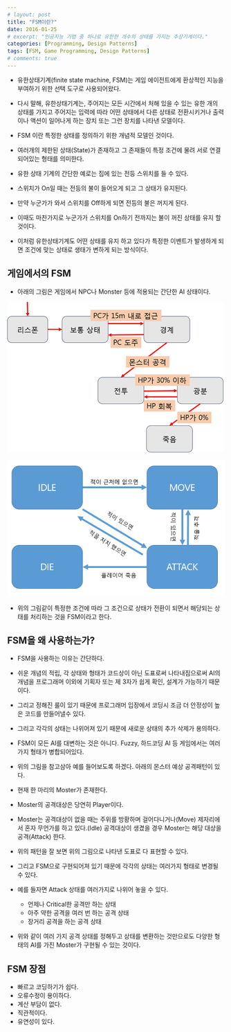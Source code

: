 ```yaml
---
# layout: post
title: "FSM이란?"
date: 2016-01-25
# excerpt: "인공지능 기법 중 하나로 유한한 개수의 상태를 가지는 추상기계이다."
categories: [Programming, Design Patterns]
tags: [FSM, Game Programming, Design Patterns]
# comments: true
---
```


- 유한상태기계(finite state machine, FSM)는 게임 에이전트에게 환상적인 지능을 부여하기 위한 선택 도구로 사용되어왔다.
- 다시 말해, 유한상태기계는, 주어지는 모든 시간에서 처해 있을 수 있는 유한 개의 상태를 가지고 주어지는 입력에 따라 어떤 상태에서 다른 상태로 전환시키거나 출력이나 액션이 일어나게 하는 장치 또는 그런 장치를 나타낸 모델이다.

- FSM 이란 특정한 상태를 정의하기 위한 개념적 모델인 것이다.
- 여러개의 제한된 상태(State)가 존재하고 그 존재들이 특정 조건에 물려 서로 연결되어있는 형태를 의미한다.

- 유한 상태 기계의 간단한 예로는 집에 있는 전등 스위치를 들 수 있다.
- 스위치가 On일 때는 전등의 불이 들어오게 되고 그 상태가 유지된다.
- 만약 누군가가 와서 스위치를 Off하게 되면 전등의 불은 꺼지게 된다.
- 이때도 마찬가지로 누군가가 스위치를 On하기 전까지는 불이 꺼진 상태를 유지 할 것이다.
- 이처럼 유한상태기계도 어떤 상태를 유지 하고 있다가 특정한 이벤트가 발생하게 되면 조건에 맞는 상태로 생태가 변하게 되는 방식이다.

## 게임에서의 FSM

- 아래의 그림은 게임에서 NPC나 Monster 등에 적용되는 간단한 AI 상태이다.

![](/images/fsm/FSM-1.png)

![](/images/fsm/FSM-2.png)


- 위의 그림같이 특정한 조건에 따라 그 조건으로 상태가 전환이 되면서 해당되는 상태를 처리하는 것을 FSM이라고 한다.

## FSM을 왜 사용하는가?

- FSM을 사용하는 이유는 간단하다.
- 쉬운 개념의 적립, 각 상태와 형태가 코드상이 아닌 도표로써 나타내짐으로써 AI의 개념을 프로그래머 이외에 기획자 또는 제 3자가 쉽게 확인, 설계가 가능하기 때문이다.
- 그리고 정해진 룰이 있기 때문에 프로그래머 입장에서 코딩시 조금 더 안정성이 높은 코드를 만들어낼수 있다.
- 그리고 각각의 상태는 나위어져 있기 때문에 새로운 상태의 추가 삭제가 용의하다.

- FSM이 모든 AI를 대변하는 것은 아니다. Fuzzy, 하드코딩 AI 등 게임에서는 여러 가지 형태가 병합되어있다.

- 위의 그림을 참고삼아 예를 들어보도록 하겠다. 아래의 몬스터 예상 공격패턴이 있다.

- 현재 한 마리의 Moster가 존재한다.
- Moster의 공격대상은 당연히 Player이다.
- Moster는 공격대상이 없을 때는 주위를 방황하며 걸어다니거나(Move) 제자리에서 혼자 무언가를 하고 있다.(Idle) 공격대상이 생겼을 경우 Moster는 해당 대상을 공격(Attack) 한다.

- 위의 패턴을 잘 보면 위의 그림으로 나타낸 도표로 다 표현할 수 있다.
- 그리고 FSM으로 구현되어져 있기 때문에 각각의 상태는 여러가지 형태로 변경될 수 있다.
- 예를 들자면 Attack 상태를 여러가지로 나위어 놓을 수 있다.
  - 언제나 Critical한 공격만 하는 상태
  - 아주 약한 공격을 여러 번 하는 공격 상태
  - 장거리 공격을 하는 공격 상태

- 위와 같이 여러 가지 공격 상태를 정해두고 상태를 변환하는 것만으로도 다양한 형태의 AI를 가진 Moster가 구현될 수 있는 것이다.

## FSM 장점

- 빠르고 코딩하기가 쉽다.
- 오류수정이 용이하다.
- 계산 부담이 없다.
- 직관적이다.
- 유연성이 있다.
